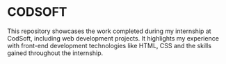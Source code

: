 # CODSOFT
This repository showcases the work completed during my internship at CodSoft, including web development projects. It highlights my experience with front-end development technologies like HTML, CSS and the skills gained throughout the internship.
